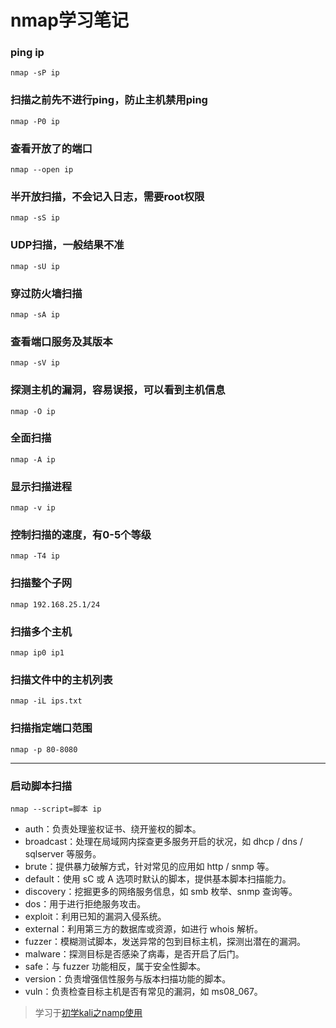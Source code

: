 # nmap学习笔记


### ping ip

```shell
nmap -sP ip
```

### 扫描之前先不进行ping，防止主机禁用ping

```shell
nmap -P0 ip
```

### 查看开放了的端口

```shell
nmap --open ip
```

### 半开放扫描，不会记入日志，需要root权限

```shell
nmap -sS ip
```

### UDP扫描，一般结果不准

```shell
nmap -sU ip
```

### 穿过防火墙扫描

```shell
nmap -sA ip
```

### 查看端口服务及其版本

```shell
nmap -sV ip
```

### 探测主机的漏洞，容易误报，可以看到主机信息

```shell
nmap -O ip
```

### 全面扫描

```shell
nmap -A ip
```

### 显示扫描进程

```shell
nmap -v ip
```

### 控制扫描的速度，有0-5个等级

 ```shell
nmap -T4 ip
 ```

### 扫描整个子网

```shell
nmap 192.168.25.1/24
```

### 扫描多个主机

```shell
nmap ip0 ip1
```

### 扫描文件中的主机列表

```shell
nmap -iL ips.txt
```

### 扫描指定端口范围

```shell
nmap -p 80-8080
```

---

### 启动脚本扫描

```shell
nmap --script=脚本 ip
```

- auth：负责处理鉴权证书、绕开鉴权的脚本。
- broadcast：处理在局域网内探查更多服务开启的状况，如 dhcp / dns / sqlserver 等服务。
- brute：提供暴力破解方式，针对常见的应用如 http / snmp 等。
- default：使用 sC 或 A 选项时默认的脚本，提供基本脚本扫描能力。
- discovery：挖掘更多的网络服务信息，如 smb 枚举、snmp 查询等。
- dos：用于进行拒绝服务攻击。
- exploit：利用已知的漏洞入侵系统。
- external：利用第三方的数据库或资源，如进行 whois 解析。
- fuzzer：模糊测试脚本，发送异常的包到目标主机，探测出潜在的漏洞。
- malware：探测目标是否感染了病毒，是否开启了后门。
- safe：与 fuzzer 功能相反，属于安全性脚本。
- version：负责增强信性服务与版本扫描功能的脚本。
- vuln：负责检查目标主机是否有常见的漏洞，如 ms08_067。



> 学习于[初学kali之namp使用](https://www.nctry.com/878.html)